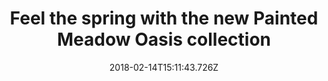 ---
campaign-uuid: "c-052202c8-4ab3-4c49-bcf4-b206b5aa6406"
type: "Preview"
category: "Fashion"
date: "2018-02-14T15:11:43.726Z"
end-date: "2018-05-31T23:59:00.000Z"
disable-form: false
is_promoted: false
has_entry_page: false
title: "Feel the spring with the new Painted Meadow Oasis collection"
competition-description: "Spring is just around the corner and if you think florals\
  \ weren't for you, think again! The new floral collection from Oasis will make you\
  \ stand out. Features the sweetest ditsy floral prints gracing everything from fine\
  \ knits and shirts to tea dresses and waist-cinching wraps. \r\nThis spring discover\
  \ your inner flower child and let her loose in your wardrobe!"
banner-img: "https://assets.expresslyapp.com/asset-730cbddc-64be-4fdb-989b-5c67196810fe.jpg"
logo-left-href: "http://www.oasis-stores.com/?lng=en&ctry=gb&"
logo-left-image: "https://assets.expresslyapp.com/36513316-f6c9-4e1f-bec8-df52c90779c4-thumb.png"
logo-left-title: "Oasis"
has-winner: false
---